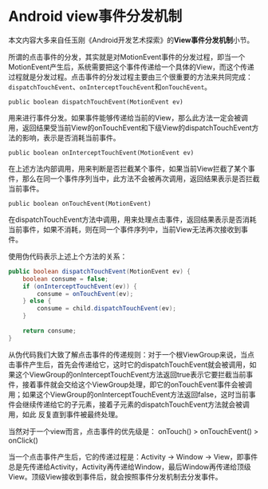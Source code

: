 # Android view事件分发机制

本文内容大多来自任玉刚《Android开发艺术探索》的**View事件分发机制**小节。

所谓的点击事件的分发，其实就是对MotionEvent事件的分发过程，即当一个MotionEvent产生后，系统需要把这个事件传递给一个具体的View，而这个传递过程就是分发过程。点击事件的分发过程主要由三个很重要的方法来共同完成：`dispatchTouchEvent`、`onInterceptTouchEvent`和`onTouchEvent`。

```
public boolean dispatchTouchEvent(MotionEvent ev)
```
用来进行事件分发。如果事件能够传递给当前的View，那么此方法一定会被调用，返回结果受当前View的onTouchEvent和下级View的dispatchTouchEvent方法的影响，表示是否消耗当前事件。

```
public boolean onInterceptTouchEvent(MotionEvent ev)
```
在上述方法内部调用，用来判断是否拦截某个事件，如果当前View拦截了某个事件，那么在同一个事件序列当中，此方法不会被再次调用，返回结果表示是否拦截当前事件。

```
public boolean onTouchEvent(MotionEvent)
```
在dispatchTouchEvent方法中调用，用来处理点击事件，返回结果表示是否消耗当前事件，如果不消耗，则在同一个事件序列中，当前View无法再次接收到事件。

使用伪代码表示上述上个方法的关系：

```Java
public boolean dispatchTouchEvent(MotionEvent ev) {
    boolean consume = false;
    if (onInterceptTouchEvent(ev)) {
        consume = onTouchEvent(ev);
    } else {
        consume = child.dispatchTouchEvent(ev);
    }
    
    return consume;
}
```
从伪代码我们大致了解点击事件的传递规则：对于一个根ViewGroup来说，当点击事件产生后，首先会传递给它，这时它的dispatchTouchEvent就会被调用，如果这个ViewGroup的onInterceptTouchEvent方法返回true表示它要拦截当前事件，接着事件就会交给这个ViewGroup处理，即它的onTouchEvent事件会被调用；如果这个ViewGroup的onInterceptTouchEvent方法返回false，这时当前事件会继续传递给它的子元素，接着子元素的dispatchTouchEvent方法就会被调用，如此
反复直到事件被最终处理。

当然对于一个view而言，点击事件的优先级是： onTouch() > onTouchEvent() > onClick()

当一个点击事件产生后，它的传递过程是：Activity -> Window -> View，即事件总是先传递给Activity，Activity再传递给Window，最后Window再传递给顶级View。顶级View接收到事件后，就会按照事件分发机制去分发事件。
